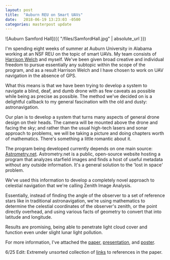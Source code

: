 ```yaml
---
layout: post
title:  "Auburn REU on Smart UAVs"
date:   2018-06-19 13:23:03 -0500
categories: masterpost update
---
```


![Auburn Samford Hall]({{ "/files/SamfordHall.jpg" | absolute_url }})

I'm spending eight weeks of summer at Auburn University in Alabama working at an NSF REU on the topic of smart UAVs. My team consists of [Harrison Welch][harrison] and myself. We've been given broad creative and individual freedom to pursue essentially any subtopic within the scope of the program, and as a result Harrison Welch and I have chosen to work on UAV navigation in the absence of GPS.

What this means is that we have been trying to develop a system to navigate a blind, deaf, and dumb drone with as few caveats as possible while being as precise as possible. The method we've decided on is a delightful callback to my general fascination with the old and dusty: astronavigation.

Our plan is to develop a system that turns many aspects of general drone design on their heads. The camera will be mounted above the drone and facing the sky; and rather than the usual high-tech lasers and sonar approach to problems, we will be taking a picture and doing chapters worth of mathematics. There's something a little romantic about it.

The program being developed currently depends on one main source: [Astrometry.net][astrometry]. Astrometry.net is a public, open-source website hosting a program that analyzes starfield images and finds a host of useful metadata without any outside information. It's a general solution to the 'lost in space' problem.

We've used this information to develop a completely novel approach to celestial navigation that we're calling Zenith Image Analysis.

Essentially, instead of finding the angle of the observer to a set of reference stars like in traditional astronavigation, we're using mathematics to determine the celestial coordinates of the observer's zenith, or the point directly overhead, and using various facts of geometry to convert that into latitude and longitude.

Results are promising, being able to penetrate light cloud cover and function even under slight lunar light pollution.

For more information, I've attached the [paper][paper], [presentation][pres], and [poster][pstr].

6/25 Edit: Extremely unsorted collection of [links][lnks] to references in the paper.

[astrometry]: 	https://astrometry.net
[harrison]: 	https://harrisonwelch.github.io
[paper]:		https://akreulach.github.io/files/AUBPaper.pdf
[pres]: 		https://akreulach.github.io/files/FinalPowerpoint.pptx
[lnks]:			https://akreulach.github.io/files/links.txt
[pstr]:			https://akreulach.github.io/files/finalPoster.pdf